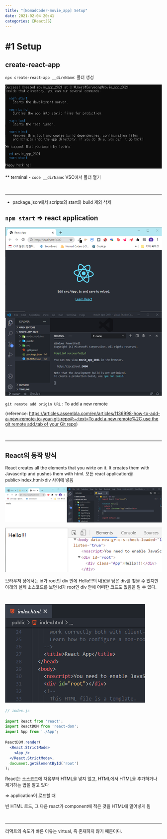 ```yaml
---
title: "[NomadCoder-movie_app] Setup"
date: 2021-02-04 20:41
categories: [ReactJS]
---
```


# #1 Setup

## create-react-app

`npx create-react-app __direName`: 폴더 생성

![20210204-3.png](/assets/images/posts/2021-02-04/20210204-3.png)

** terminal - `code __dirName`: VSC에서 폴더 열기

<br>

---

- package.json에서 scripts의 start와 build 제외 삭제

## `npm start` ⇒ react application

![20210204-4.png](/assets/images/posts/2021-02-04/20210204-4.png)

`git remote add origin URL` : To add a new remote

(reference: [https://articles.assembla.com/en/articles/1136998-how-to-add-a-new-remote-to-your-git-repo#:~:text=To add a new remote%2C use the git remote add,tab of your Git repo](https://articles.assembla.com/en/articles/1136998-how-to-add-a-new-remote-to-your-git-repo#:~:text=To%20add%20a%20new%20remote%2C%20use%20the%20git%20remote%20add,tab%20of%20your%20Git%20repo))

<br>

---

## React의 동작 방식

React creates all the elements that you wirte on it. It creates them with Javascritp and pushes them with html. 모든 react application을 public>index.html>div 사이에 넣음

![20210204-5.png](/assets/images/posts/2021-02-04/20210204-5.png)

![20210204-6.png](/assets/images/posts/2021-02-04/20210204-6.png)

브라우저 상에서는 id가 root인 div 안에 Hello!!!의 내용을 담은 div를 찾을 수 있지만 아래의 실제 소스코드를 보면 id가 root인 div 안에 어떠한 코드도 없음을 알 수 있다.

<br>

![20210204-7.png](/assets/images/posts/2021-02-04/20210204-7.png)

```jsx
// index.js

import React from 'react';
import ReactDOM from 'react-dom';
import App from './App';

ReactDOM.render(
  <React.StrictMode>
    <App />
  </React.StrictMode>,
  document.getElementById('root')
);
```

React는 소스코드에 처음부터 HTML을 넣지 않고, HTML에서 HTML을 추가하거나 제거하는 법을 알고 있다

⇒ application이 로드할 때

빈 HTML 로드, 그 다음 react가 component에 적은 것을 HTML에 밀어넣게 됨

<br>

---

리액트의 속도가 빠른 이유는 virtual, 즉 존재하지 않기 때문이다.
